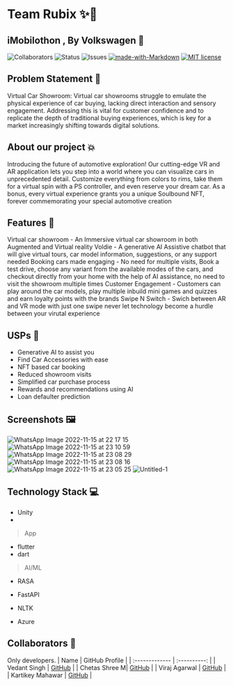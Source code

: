 

# Team Rubix ✨🚀
## iMobilothon , By Volkswagen 💫



![Collaborators](https://img.shields.io/badge/collaborators-4-red)
![Status](https://img.shields.io/badge/status-done-green)
![Issues](https://img.shields.io/badge/issues-0-blue)
[![made-with-Markdown](https://img.shields.io/badge/Made%20with-Markdown-1f425f.svg)](http://commonmark.org)
[![MIT license](https://img.shields.io/badge/License-MIT-blue.svg)](https://lbesson.mit-license.org/) 







## Problem Statement 🚧
Virtual Car Showroom:
Virtual car showrooms struggle to emulate the physical experience of car buying, lacking direct interaction and sensory engagement. Addressing this is vital for customer confidence and to replicate the depth of traditional buying experiences, which is key for a market increasingly shifting towards digital solutions.

## About our project 💥
Introducing the future of automotive exploration! Our cutting-edge VR and AR application lets you step into a world where you can visualize cars in unprecedented detail. Customize everything from colors to rims, take them for a virtual spin with a PS controller, and even reserve your dream car. As a bonus, every virtual experience grants you a unique Soulbound NFT, forever commemorating your special automotive creation

## Features 🔧
Virtual car showroom - An Immersive virtual car showroom in both Augmented and Virtual reality
Voldie - A generative AI Assistive chatbot that will give virtual tours, car model information, suggestions, or any support needed
Booking cars made engaging - No need for multiple visits, Book a test drive, choose any variant from the available modes of the cars, and checkout directly from your home with the help of AI assistance, no need to visit the showroom multiple times
Customer Engagement - Customers can play around the car models, play multiple inbuild mini games and quizzes and earn loyalty points with the brands
Swipe N Switch - Swich between AR and VR mode with just one swipe never let technology become a hurdle between your virutal experience

## USPs 🚨
- Generative AI to assist you
- Find Car Accessories with ease 
- NFT based car booking
- Reduced showroom visits
- Simplified car purchase process 
- Rewards and recommendations using AI
- Loan defaulter prediction 
 
## Screenshots 🖼️
![WhatsApp Image 2022-11-15 at 22 17 15](https://user-images.githubusercontent.com/53876196/201994164-681c8af3-3cbc-4fbe-9c79-02f1a065be58.jpeg)
![WhatsApp Image 2022-11-15 at 23 10 59](https://user-images.githubusercontent.com/53876196/201994177-8807c8a7-5ab8-47e4-ae85-2abbe8a8f256.jpeg)
![WhatsApp Image 2022-11-15 at 23 08 29](https://user-images.githubusercontent.com/53876196/201994187-036c9449-8641-422a-9f7c-5a30f080f3d4.jpeg)
![WhatsApp Image 2022-11-15 at 23 08 16](https://user-images.githubusercontent.com/53876196/201994201-292dcba7-50f3-4b24-b39b-cf866cfd51cd.jpeg)
![WhatsApp Image 2022-11-15 at 23 05 25](https://user-images.githubusercontent.com/53876196/201994209-0f91d617-4094-4cdb-b441-de8f83fe4ea7.jpeg)
![Untitled-1](https://user-images.githubusercontent.com/75165587/201997659-ed0b1d91-d4cc-4179-9dc1-20909a9771d1.jpg)




## Technology Stack 💻

  - Unity
  - 
   > App
  - flutter
  - dart
  > AI/ML
  - RASA
  
  - FastAPI
  - NLTK
  
  - Azure
 


## Collaborators 🤖

Only developers.
| Name      | GitHub Profile     |
| :------------- | :----------: |
|  Vedant Singh  | [GitHub](https://github.com/vedant-11) |
|  Chetas Shree M| [GitHub]( https://github.com/ChetasShree) |
|  Viraj Agarwal  | [GitHub](https://github.com/agarwalviraj) |
|  Kartikey Mahawar | [GitHub](https://github.com/kartikey321) |
